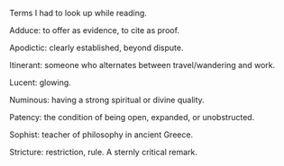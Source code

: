 Terms I had to look up while reading.

Adduce: to offer as evidence, to cite as proof.

Apodictic: clearly established, beyond dispute.

Itinerant: someone who alternates between travel/wandering and work.

Lucent: glowing.

Numinous: having a strong spiritual or divine quality.

Patency: the condition of being open, expanded, or unobstructed.

Sophist: teacher of philosophy in ancient Greece.

Stricture: restriction, rule. A sternly critical remark.
